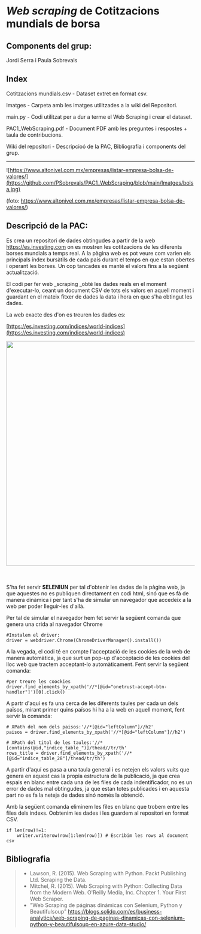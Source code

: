 # _Web scraping_ de Cotitzacions mundials de borsa

## Components del grup:
Jordi Serra i Paula Sobrevals

## Index

Cotitzacions mundials.csv - Dataset extret en format csv.

Imatges - Carpeta amb les imatges utilitzades a la wiki del Repositori.

main.py - Codi utilitzat per a dur a terme el Web Scraping i crear el dataset.

PAC1_WebScraping.pdf - Document PDF amb les preguntes i respostes + taula de contribucions.

Wiki del repositori - Descripcioó de la PAC, Bibliografia i components del grup.

___________________


![https://www.altonivel.com.mx/empresas/listar-empresa-bolsa-de-valores/](https://github.com/PSobrevals/PAC1_WebScraping/blob/main/Imatges/bolsa.jpg) 

(foto: https://www.altonivel.com.mx/empresas/listar-empresa-bolsa-de-valores/)

## Descripció de la PAC:
 
Es crea un repositori de dades obtingudes a partir de la web https://es.investing.com on es mostren les cotitzacions de les diferents borses mundials a temps real. A la pàgina web es pot veure com varien els principals índex bursàtils de cada país durant el temps en que estan obertes i operant les borses. Un cop tancades es manté el valors fins a la següent actualització.

El codi per fer web _scraping _obté les dades reals en el moment d'executar-lo, ceant un document CSV de tots els valors en aquell moment i guardant en el mateix fitxer de dades la data i hora en que s'ha obtingut les dades.

La web exacte des d'on es treuren les dades es:

[https://es.investing.com/indices/world-indices](https://es.investing.com/indices/world-indices)

<p align="center">
  <img width="920" height="600" src="https://github.com/PSobrevals/PAC1_WebScraping/blob/main/Imatges/Web.jpg">
</p>

<br><br>
S'ha fet servir **SELENIUN** per tal d'obtenir les dades de la pàgina web, ja que aquestes no es publiquen directament en codi html, sinó que es fà de manera dinàmica i per tant s'ha de simular un navegador que accedeix a la web per poder lleguir-les d'allà. 

Per tal de simular el navegador hem fet servir la següent comanda que genera una crida al navegador Chrome

```
#Instalem el driver:
driver = webdriver.Chrome(ChromeDriverManager().install())
```

A la vegada, el codi té en compte l'acceptació de les cookies de la web de manera automàtica, ja que surt un pop-up d'acceptació de les cookies del lloc web que tractem acceptant-lo automàticament. Fent servir la següent comanda:

```
#per treure les coockies
driver.find_elements_by_xpath('//*[@id="onetrust-accept-btn-handler"]')[0].click()
```

A partr d'aquí es fa una cerca de les diferents taules per cada un dels països, mirant primer quins països hi ha a la web en aquell moment, fent servir la comanda:

```
# XPath del nom dels paisos:'//*[@id="leftColumn"]//h2'
paisos = driver.find_elements_by_xpath('//*[@id="leftColumn"]//h2')

# XPath del titol de les taules:'//*[contains(@id,"indice_table_")]/thead//tr/th'
rows_title = driver.find_elements_by_xpath('//*[@id="indice_table_28"]/thead/tr/th')
```

A partir d'aquí es pasa a una taula general i es netejen els valors vuits que genera en aquest cas la propia estructura de la publicació, ja que crea espais en blanc entre cada una de les files de cada indentificador, no es un error de dades mal obtingudes, ja que estan totes publicades i en aquesta part no es fa la neteja de dades sinó només la obtenció.

Amb la següent comanda eliminem les files en blanc que trobem entre les files dels indexs. Oobtenim les dades i les guardem al repositori en format CSV.

```
if len(row)!=1:
    writer.writerow(row[1:len(row)]) # Escribim les rows al document csv
```


## Bibliografia

> * Lawson, R. (2015). Web Scraping with Python. Packt Publishing Ltd. Scraping the Data.<br>
> * Mitchel, R. (2015). Web Scraping with Python: Collecting Data from the Modern Web. O'Reilly Media, Inc. Chapter 1. Your First Web Scraper. <br>
> * "Web Scraping de páginas dinámicas con Selenium, Python y Beautifulsoup" https://blogs.solidq.com/es/business-analytics/web-scraping-de-paginas-dinamicas-con-selenium-python-y-beautifulsoup-en-azure-data-studio/

